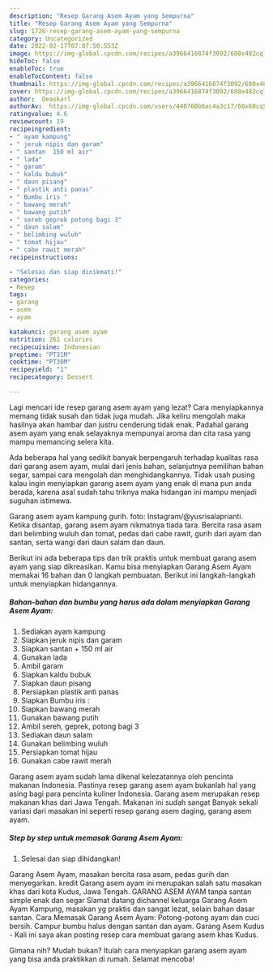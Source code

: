 ```yaml
---
description: "Resep Garang Asem Ayam yang Sempurna"
title: "Resep Garang Asem Ayam yang Sempurna"
slug: 1726-resep-garang-asem-ayam-yang-sempurna
category: Uncategorized
date: 2022-02-17T07:07:50.553Z
image: https://img-global.cpcdn.com/recipes/a3966416874f3092/680x482cq70/garang-asem-ayam-foto-resep-utama.jpg
hideToc: false
enableToc: true
enableTocContent: false
thumbnail: https://img-global.cpcdn.com/recipes/a3966416874f3092/680x482cq70/garang-asem-ayam-foto-resep-utama.jpg
cover: https://img-global.cpcdn.com/recipes/a3966416874f3092/680x482cq70/garang-asem-ayam-foto-resep-utama.jpg
author:  Deaskarl
authorAv:  https://img-global.cpcdn.com/users/440760b6ac4a3c17/60x60cq50/avatar.jpg
ratingvalue: 4.6
reviewcount: 19
recipeingredient:
- " ayam kampung"
- " jeruk nipis dan garam"
- " santan  150 ml air"
- " lada"
- " garam"
- " kaldu bubuk"
- " daun pisang"
- " plastik anti panas"
- " Bumbu iris "
- " bawang merah"
- " bawang putih"
- " sereh geprek potong bagi 3"
- " daun salam"
- " belimbing wuluh"
- " tomat hijau"
- " cabe rawit merah"
recipeinstructions:

- "Selesai dan siap dinikmati!"
categories:
- Resep
tags:
- garang
- asem
- ayam

katakunci: garang asem ayam 
nutrition: 261 calories
recipecuisine: Indonesian
preptime: "PT31M"
cooktime: "PT30M"
recipeyield: "1"
recipecategory: Dessert

---
```



Lagi mencari ide resep garang asem ayam yang lezat? Cara menyiapkannya memang tidak susah dan tidak juga mudah. Jika keliru mengolah maka hasilnya akan hambar dan justru cenderung tidak enak. Padahal garang asem ayam yang enak selayaknya mempunyai aroma dan cita rasa yang mampu memancing selera kita.


Ada beberapa hal yang sedikit banyak berpengaruh terhadap kualitas rasa dari garang asem ayam, mulai dari jenis bahan, selanjutnya pemilihan bahan segar, sampai cara mengolah dan menghidangkannya. Tidak usah pusing kalau ingin menyiapkan garang asem ayam yang enak di mana pun anda berada, karena asal sudah tahu triknya maka hidangan ini mampu menjadi suguhan istimewa.

Garang asem ayam kampung gurih. foto: Instagram/@yusrisalaprianti. Ketika disantap, garang asem ayam nikmatnya tiada tara. Bercita rasa asam dari belimbing wuluh dan tomat, pedas dari cabe rawit, gurih dari ayam dan santan, serta wangi dari daun salam dan daun.


Berikut ini ada beberapa tips dan trik praktis untuk membuat garang asem ayam yang siap dikreasikan. Kamu bisa menyiapkan Garang Asem Ayam memakai 16 bahan dan 0 langkah pembuatan. Berikut ini langkah-langkah untuk menyiapkan hidangannya.

<!--inarticleads1-->

##### Bahan-bahan dan bumbu yang harus ada dalam menyiapkan Garang Asem Ayam:

1. Sediakan  ayam kampung
1. Siapkan  jeruk nipis dan garam
1. Siapkan  santan + 150 ml air
1. Gunakan  lada
1. Ambil  garam
1. Siapkan  kaldu bubuk
1. Siapkan  daun pisang
1. Persiapkan  plastik anti panas
1. Siapkan  Bumbu iris :
1. Siapkan  bawang merah
1. Gunakan  bawang putih
1. Ambil  sereh, geprek, potong bagi 3
1. Sediakan  daun salam
1. Gunakan  belimbing wuluh
1. Persiapkan  tomat hijau
1. Gunakan  cabe rawit merah


Garang asem ayam sudah lama dikenal kelezatannya oleh pencinta makanan Indonesia. Pastinya resep garang asem ayam bukanlah hal yang asing bagi para pencinta kuliner Indonesia. Garang asem merupakan resep makanan khas dari Jawa Tengah. Makanan ini sudah sangat Banyak sekali variasi dari masakan ini seperti resep garang asem daging, garang asem ayam. 

<!--inarticleads2-->

##### Step by step untuk memasak Garang Asem Ayam:


1. Selesai dan siap dihidangkan!

Garang Asem Ayam, masakan bercita rasa asam, pedas gurih dan menyegarkan. kredit Garang asem ayam ini merupakan salah satu masakan khas dari kota Kudus, Jawa Tengah. GARANG ASEM AYAM tanpa santan simple enak dan segar Slamat datang dichannel keluarga Garang Asem Ayam Kampung, masakan yg praktis dan sangat lezat, selain bahan dasar santan. Cara Memasak Garang Asem Ayam: Potong-potong ayam dan cuci bersih. Campur bumbu halus dengan santan dan ayam. Garang Asem Kudus - Kali ini saya akan posting resep cara membuat garang asem khas Kudus. 

Gimana nih? Mudah bukan? Itulah cara menyiapkan garang asem ayam yang bisa anda praktikkan di rumah. Selamat mencoba!
